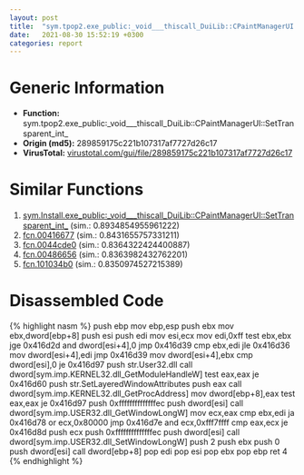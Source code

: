 ```yaml
---
layout: post
title:  "sym.tpop2.exe_public꞉_void___thiscall_DuiLib꞉꞉CPaintManagerUI꞉꞉SetTransparent_int_ @ 289859175c221b107317af7727d26c17"
date:   2021-08-30 15:52:19 +0300
categories: report
---
```


# Generic Information
- **Function:** sym.tpop2.exe\_public꞉\_void\_\_\_thiscall\_DuiLib꞉꞉CPaintManagerUI꞉꞉SetTransparent\_int\_
- **Origin (md5):** 289859175c221b107317af7727d26c17
- **VirusTotal:** [virustotal.com/gui/file/289859175c221b107317af7727d26c17][virustotal_ref]



# Similar Functions

1. [sym.Install.exe\_public꞉\_void\_\_\_thiscall\_DuiLib꞉꞉CPaintManagerUI꞉꞉SetTransparent\_int\_][similar_1_ref] (sim.: 0.8934854955961222)
2. [fcn.00416677][similar_2_ref] (sim.: 0.8431655757331211)
3. [fcn.0044cde0][similar_3_ref] (sim.: 0.8364322424400887)
4. [fcn.00486656][similar_4_ref] (sim.: 0.8363982432762201)
5. [fcn.101034b0][similar_5_ref] (sim.: 0.8350974527215389)


# Disassembled Code

{% highlight nasm %}
push ebp
mov ebp,esp
push ebx
mov ebx,dword[ebp+8]
push esi
push edi
mov esi,ecx
mov edi,0xff
test ebx,ebx
jge 0x416d2d
and dword[esi+4],0
jmp 0x416d39
cmp ebx,edi
jle 0x416d36
mov dword[esi+4],edi
jmp 0x416d39
mov dword[esi+4],ebx
cmp dword[esi],0
je 0x416d97
push str.User32.dll
call dword[sym.imp.KERNEL32.dll_GetModuleHandleW]
test eax,eax
je 0x416d60
push str.SetLayeredWindowAttributes
push eax
call dword[sym.imp.KERNEL32.dll_GetProcAddress]
mov dword[ebp+8],eax
test eax,eax
je 0x416d97
push 0xffffffffffffffec
push dword[esi]
call dword[sym.imp.USER32.dll_GetWindowLongW]
mov ecx,eax
cmp ebx,edi
ja 0x416d78
or ecx,0x80000
jmp 0x416d7e
and ecx,0xfff7ffff
cmp eax,ecx
je 0x416d8d
push ecx
push 0xffffffffffffffec
push dword[esi]
call dword[sym.imp.USER32.dll_SetWindowLongW]
push 2
push ebx
push 0
push dword[esi]
call dword[ebp+8]
pop edi
pop esi
pop ebx
pop ebp
ret 4
{% endhighlight %}


[similar_1_ref]: /report/sym.Install.exe_public꞉_void___thiscall_DuiLib꞉꞉CPaintManagerUI꞉꞉SetTransparent_int_@279a61b1e76da49531f1f16fd1102a2d
[similar_2_ref]: /report/fcn.00416677@9c2b894b84f59672d8be2e984066f76f
[similar_3_ref]: /report/fcn.0044cde0@9c2b894b84f59672d8be2e984066f76f
[similar_4_ref]: /report/fcn.00486656@d96761eb00d2d97e2b6f5ffffed0b46a
[similar_5_ref]: /report/fcn.101034b0@e5d49e0823e602f2ee948ac39d32c1eb
[virustotal_ref]: https://www.virustotal.com/gui/file/289859175c221b107317af7727d26c17